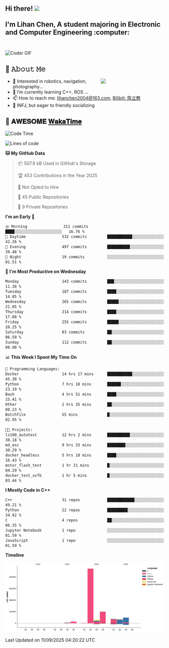 <h2 align="left">
 <abc>
  <br>Hi there! <img src="https://user-images.githubusercontent.com/42378118/110234147-e3259600-7f4e-11eb-95be-0c4047144dea.gif" width="30"><br>
  <br> I'm Lihan Chen, A student majoring in Electronic and Computer Engineering :computer:<br>
  <br>
 </abc>
</h2>

<img align="center" src="https://media.giphy.com/media/SWoSkN6DxTszqIKEqv/giphy.gif" alt="Coder GIF" width="500">

## :book: 𝙰𝚋𝚘𝚞𝚝 𝙼𝚎

<img align="right" width="40%" src="https://github-readme-stats.vercel.app/api?username=LihanChen2004&show_icons=true&icon_color=CE1D2D&text_color=718096&bg_color=ffffff&hide_title=true" />

- 🌟 Interested in robotics, navigation, photography...
- 🌱 I’m currently learning C++, ROS ... 
- 📫 How to reach me: lihanchen2004@163.com, [Bilibili: 陈立憨](https://space.bilibili.com/170786212)
- 👯 INFJ, but eager to friendly socializing

## 📜 𝐀𝐖𝐄𝐒𝐎𝐌𝐄 [𝐖𝐚𝐤𝐚𝐓𝐢𝐦𝐞](https://github.com/anmol098/waka-readme-stats)

<!--START_SECTION:waka-->
![Code Time](http://img.shields.io/badge/Code%20Time-1%2C460%20hrs%2021%20mins-blue)

![Lines of code](https://img.shields.io/badge/From%20Hello%20World%20I%27ve%20Written-1.5%20million%20lines%20of%20code-blue)

**🐱 My GitHub Data** 

> 📦 507.9 kB Used in GitHub's Storage 
 > 
> 🏆 453 Contributions in the Year 2025
 > 
> 🚫 Not Opted to Hire
 > 
> 📜 45 Public Repositories 
 > 
> 🔑 9 Private Repositories 
 > 
**I'm an Early 🐤** 

```text
🌞 Morning                211 commits         ████░░░░░░░░░░░░░░░░░░░░░   16.76 % 
🌆 Daytime                532 commits         ███████████░░░░░░░░░░░░░░   42.26 % 
🌃 Evening                497 commits         ██████████░░░░░░░░░░░░░░░   39.48 % 
🌙 Night                  19 commits          ░░░░░░░░░░░░░░░░░░░░░░░░░   01.51 % 
```
📅 **I'm Most Productive on Wednesday** 

```text
Monday                   143 commits         ███░░░░░░░░░░░░░░░░░░░░░░   11.36 % 
Tuesday                  187 commits         ████░░░░░░░░░░░░░░░░░░░░░   14.85 % 
Wednesday                265 commits         █████░░░░░░░░░░░░░░░░░░░░   21.05 % 
Thursday                 214 commits         ████░░░░░░░░░░░░░░░░░░░░░   17.00 % 
Friday                   255 commits         █████░░░░░░░░░░░░░░░░░░░░   20.25 % 
Saturday                 83 commits          ██░░░░░░░░░░░░░░░░░░░░░░░   06.59 % 
Sunday                   112 commits         ██░░░░░░░░░░░░░░░░░░░░░░░   08.90 % 
```


📊 **This Week I Spent My Time On** 

```text
💬 Programming Languages: 
Docker                   14 hrs 17 mins      ███████████░░░░░░░░░░░░░░   45.30 % 
Python                   7 hrs 18 mins       ██████░░░░░░░░░░░░░░░░░░░   23.19 % 
Bash                     4 hrs 51 mins       ████░░░░░░░░░░░░░░░░░░░░░   15.41 % 
Other                    2 hrs 35 mins       ██░░░░░░░░░░░░░░░░░░░░░░░   08.23 % 
Batchfile                55 mins             █░░░░░░░░░░░░░░░░░░░░░░░░   02.95 % 

🐱‍💻 Projects: 
lz100_autotest           12 hrs 2 mins       ██████████░░░░░░░░░░░░░░░   38.18 % 
md_esc                   9 hrs 33 mins       ████████░░░░░░░░░░░░░░░░░   30.29 % 
docker_headless          5 hrs 10 mins       ████░░░░░░░░░░░░░░░░░░░░░   16.43 % 
motor_flash_test         1 hr 21 mins        █░░░░░░░░░░░░░░░░░░░░░░░░   04.29 % 
docker_test_xvfb         1 hr 5 mins         █░░░░░░░░░░░░░░░░░░░░░░░░   03.44 % 
```

**I Mostly Code in C++** 

```text
C++                      31 repos            ████████████░░░░░░░░░░░░░   49.21 % 
Python                   22 repos            █████████░░░░░░░░░░░░░░░░   34.92 % 
C                        4 repos             ██░░░░░░░░░░░░░░░░░░░░░░░   06.35 % 
Jupyter Notebook         1 repo              ░░░░░░░░░░░░░░░░░░░░░░░░░   01.59 % 
JavaScript               1 repo              ░░░░░░░░░░░░░░░░░░░░░░░░░   01.59 % 
```



**Timeline**

![Lines of Code chart](https://raw.githubusercontent.com/LihanChen2004/LihanChen2004/main/assets/bar_graph.png)


 Last Updated on 11/09/2025 04:20:22 UTC
<!--END_SECTION:waka-->

<!--
**LihanChen2004/LihanChen2004** is a ✨ _special_ ✨ repository because its `README.md` (this file) appears on your GitHub profile.

Here are some ideas to get you started:

- 🔭 I’m currently working on ...
- 🌱 I’m currently learning ...
- 👯 I’m looking to collaborate on ...
- 🤔 I’m looking for help with ...
- 💬 Ask me about ...
- 📫 How to reach me: ...
- 😄 Pronouns: ...
- ⚡ Fun fact: ...
-->
